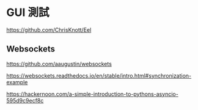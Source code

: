 # GUI 測試

https://github.com/ChrisKnott/Eel


## Websockets

https://github.com/aaugustin/websockets

https://websockets.readthedocs.io/en/stable/intro.html#synchronization-example

https://hackernoon.com/a-simple-introduction-to-pythons-asyncio-595d9c9ecf8c
